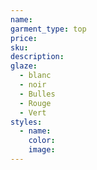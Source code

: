 ```yaml
---
name:
garment_type: top
price:
sku:
description:
glaze:
  - blanc
  - noir
  - Bulles
  - Rouge
  - Vert
styles:
  - name:
    color:
    image:
---
```

